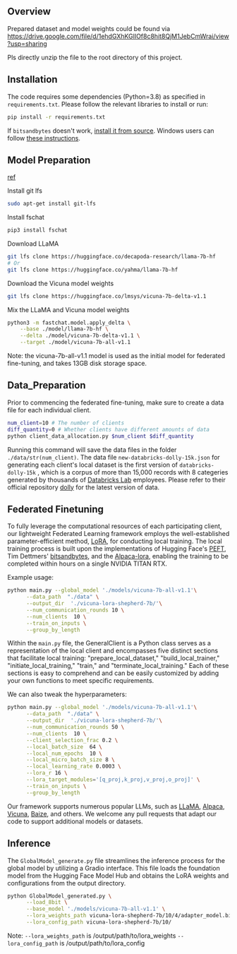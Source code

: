 ## Overview
Prepared dataset and model weights could be found via https://drive.google.com/file/d/1ehdGXhKGlIOf8c8hit8QjM1JebCmWrai/view?usp=sharing

Pls directly unzip the file to the root directory of this project.

## Installation 

The code requires some dependencies (Python=3.8)  as specified in `requirements.txt`. Please follow the relevant libraries to install or run:
```bash
pip install -r requirements.txt
```
If `bitsandbytes` doesn't work, [install it from source](https://github.com/TimDettmers/bitsandbytes/blob/main/compile_from_source.md). Windows users can follow [these instructions](https://github.com/tloen/alpaca-lora/issues/17).

## Model Preparation
[ref](https://github.com/lm-sys/FastChat/blob/main/docs/vicuna_weights_version.md#how-to-apply-delta-weights-for-weights-v11-and-v0)

Install git lfs
```bash
sudo apt-get install git-lfs
```

Install fschat
```bash
pip3 install fschat
````

Download LLaMA
```bash
git lfs clone https://huggingface.co/decapoda-research/llama-7b-hf
# Or
git lfs clone https://huggingface.co/yahma/llama-7b-hf
```

Download the Vicuna model weights
```bash
git lfs clone https://huggingface.co/lmsys/vicuna-7b-delta-v1.1
```

Mix the LLaMA and Vicuna model weights
```bash
python3 -m fastchat.model.apply_delta \
    --base ./model/llama-7b-hf \
    --delta ./model/vicuna-7b-delta-v1.1 \
    --target ./model/vicuna-7b-all-v1.1 
```
Note: the vicuna-7b-all-v1.1 model is used as the initial model for federated fine-tuning, and takes 13GB disk storage space.

## Data_Preparation

Prior to commencing the federated fine-tuning, make sure to create a data file for each individual client.
```bash
num_client=10 # The number of clients
diff_quantity=0 # Whether clients have different amounts of data
python client_data_allocation.py $num_client $diff_quantity
```
Running this command will save the data files in the folder `./data/str(num_client)`. The data file `new-databricks-dolly-15k.json` for generating each client's local dataset is the first version of `databricks-dolly-15k` , which is a corpus of more than 15,000 records with 8 categeries generated by thousands of [Databricks Lab](https://www.databricks.com/learn/labs) employees. Please refer to their official repository [dolly](https://github.com/databrickslabs/dolly) for the latest version of data.

## Federated Finetuning

To fully leverage the computational resources of each participating client, our lightweight Federated Learning framework employs the well-established parameter-efficient method, [LoRA](https://github.com/microsoft/LoRA), for conducting local training. The local training process is built upon the implementations of Hugging Face's [PEFT](https://github.com/huggingface/peft), Tim Dettmers' [bitsandbytes](https://github.com/TimDettmers/bitsandbytes), and the [Alpaca-lora](https://github.com/tloen/alpaca-lora), enabling the training to be completed within hours on a single NVIDIA TITAN RTX.

Example usage:
```bash
python main.py --global_model './models/vicuna-7b-all-v1.1'\
      --data_path  "./data" \
      --output_dir  './vicuna-lora-shepherd-7b/'\
      --num_communication_rounds 10 \
      --num_clients  10 \
      --train_on_inputs \
      --group_by_length
```

Within the `main.py` file, the GeneralClient is a Python class serves as a representation of the local client and encompasses five distinct sections that facilitate local training: "prepare_local_dataset," "build_local_trainer," "initiate_local_training," "train," and "terminate_local_training." Each of these sections is easy to comprehend and can be easily customized by adding your own functions to meet specific requirements.

We can also tweak the hyperparameters:
```bash
python main.py --global_model './models/vicuna-7b-all-v1.1'\
      --data_path  "./data" \
      --output_dir  './vicuna-lora-shepherd-7b/'\
      --num_communication_rounds 50 \
      --num_clients  10 \
      --client_selection_frac 0.2 \
      --local_batch_size  64 \
      --local_num_epochs  10 \
      --local_micro_batch_size 8 \
      --local_learning_rate 0.0003 \
      --lora_r 16 \
      --lora_target_modules='[q_proj,k_proj,v_proj,o_proj]' \
      --train_on_inputs \
      --group_by_length
```

Our framework supports numerous popular LLMs, such as [LLaMA](https://github.com/facebookresearch/llama), [Alpaca](https://github.com/tatsu-lab/stanford_alpaca), [Vicuna](https://vicuna.lmsys.org/), [Baize](https://github.com/project-baize/baize-chatbot), and others. We welcome any pull requests that adapt our code to support additional models or datasets.

## Inference 

The `GlobalModel_generate.py` file streamlines the inference process for the global model by utilizing a Gradio interface. This file loads the foundation model from the Hugging Face Model Hub and obtains the LoRA weights and configurations from the output directory.

```bash
python GlobalModel_generated.py \
      --load_8bit \
      --base_model './models/vicuna-7b-all-v1.1' \
      --lora_weights_path vicuna-lora-shepherd-7b/10/4/adapter_model.bin \
      --lora_config_path vicuna-lora-shepherd-7b/10/
```

Note:
`--lora_weights_path` is /output/path/to/lora_weights
`--lora_config_path` is /output/path/to/lora_config